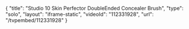 {
    "title": "Studio 10 Skin Perfector   DoubleEnded Concealer Brush",
    "type": "solo",
    "layout": "iframe-static",
    "videoId": "112331928",
    "url": "\/tvpembed\/112331928"
}
